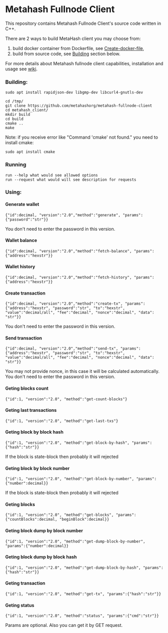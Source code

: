 # Metahash Fullnode Client
This repository contains Metahash Fullnode Client's source code written in C++.

There are 2 ways to build MetaHash client you may choose from:
1) build docker container from Dockerfile, see [Create-docker-file](https://github.com/metahashorg/metahash-fullnode-client/wiki/Create-docker-file),
2) build from source code, see [Building](https://github.com/metahashorg/metahash-fullnode-client#building) section below.

For more details about Metahash fullnode client capabilities, installation and usage see [wiki](https://github.com/metahashorg/metahash-fullnode-client/wiki).

### Building:
```shell
sudo apt install rapidjson-dev libgmp-dev libcurl4-gnutls-dev

cd /tmp/
git clone https://github.com/metahashorg/metahash-fullnode-client
cd metahash_client/
mkdir build
cd build
cmake ..
make
```
Note: if you receive error like "Command 'cmake' not found." you need to install cmake:
```shell
sudo apt install cmake
```

### Running
```
run --help what would see allowed options
run --request what would will see description for requests
```

### Using:

#### Generate wallet 
```
{"id":decimal, "version":"2.0","method":"generate", "params":{"password":"str"}}
```
You don't need to enter the password in this version. 

#### Wallet balance
```
{"id":decimal, "version":"2.0","method":"fetch-balance", "params":{"address":"hexstr"}}
```

#### Wallet history
```
{"id":decimal, "version":"2.0","method":"fetch-history", "params":{"address":"hexstr"}}
```

#### Create transaction 
```
{"id":decimal, "version":"2.0","method":"create-tx", "params":{"address":"hexstr", "password":"str", "to":"hexstr", "value":"decimal/all", "fee":"decimal", "nonce":"decimal", "data": "str"}}
```
You don't need to enter the password in this version. 

#### Send transaction 
```
{"id":decimal, "version":"2.0","method":"send-tx", "params":{"address":"hexstr", "password":"str", "to":"hexstr", "value":"decimal/all", "fee":"decimal", "nonce":"decimal", "data": "str"}}
```
You may not provide nonce, in this case it will be calculated automatically.
You don't need to enter the password in this version. 

#### Geting blocks count
```
{"id":1, "version":"2.0", "method":"get-count-blocks"}
```

#### Geting last transactions
```
{"id":1, "version":"2.0", "method":"get-last-txs"}
```

#### Geting block by block hash
```
{"id":1, "version":"2.0", "method":"get-block-by-hash", "params":{"hash":"str"}}
```
If the block is state-block then probably it will rejected

#### Geting block by block number
```
{"id":1, "version":"2.0", "method":"get-block-by-number", "params":{"number":decimal}}
```
If the block is state-block then probably it will rejected

#### Geting blocks
```
{"id":1, "version":"2.0", "method":"get-blocks", "params":{"countBlocks":decimal, "beginBlock":decimal}}
```

#### Geting block dump by block number
```
{"id":1, "version":"2.0", "method":"get-dump-block-by-number", "params":{"number":decimal}}
```

#### Geting block dump by block hash
```
{"id":1, "version":"2.0", "method":"get-dump-block-by-hash", "params":{"hash":"str"}}
```

#### Geting transaction
```
{"id":1, "version":"2.0", "method":"get-tx", "params":{"hash":"str"}}
```

#### Geting status
```
{"id":1, "version":"2.0", "method":"status", "params":{"cmd":"str"}}
```
Params are optional.
Also you can get it by GET request.
